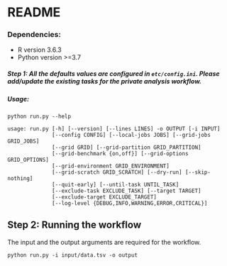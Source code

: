 # README 

### Dependencies: 
   - R version 3.6.3
   - Python version >=3.7


##### Step 1: All the defaults values are configured in `etc/config.ini`. Please add/update the existing tasks for the private analysis workflow.

##### Usage:

```python run.py --help```

```
usage: run.py [-h] [--version] [--lines LINES] -o OUTPUT [-i INPUT]
              [--config CONFIG] [--local-jobs JOBS] [--grid-jobs GRID_JOBS]
              [--grid GRID] [--grid-partition GRID_PARTITION]
              [--grid-benchmark {on,off}] [--grid-options GRID_OPTIONS]
              [--grid-environment GRID_ENVIRONMENT]
              [--grid-scratch GRID_SCRATCH] [--dry-run] [--skip-nothing]
              [--quit-early] [--until-task UNTIL_TASK]
              [--exclude-task EXCLUDE_TASK] [--target TARGET]
              [--exclude-target EXCLUDE_TARGET]
              [--log-level {DEBUG,INFO,WARNING,ERROR,CRITICAL}]
```
## Step 2: Running the workflow 
The input and the output arguments are required for the workflow. 
```
python run.py -i input/data.tsv -o output
```
